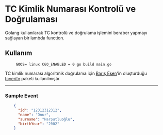 # TC Kimlik Numarası Kontrolü ve Doğrulaması

Golang kullanılarak TC kontrolü ve doğrulama işlemini beraber yapmayı sağlayan bir lambda function.

## Kullanım

``` text
     GOOS= linux CGO_ENABLED = 0 go build main.go
```

TC kimlik numarası algoritmik doğrulama için [Barış Esen](https://github.com/barisesen)'in
oluşturduğu [tcverify](https://github.com/barisesen/tcverify) paketi kullanılmıştır.

-----------------

### Sample Event

```json
    {
      "id": "12312312312",
      "name": "Onur",
      "surname": "Harputluoğlu",
      "birthYear": "2002"
    } 
````